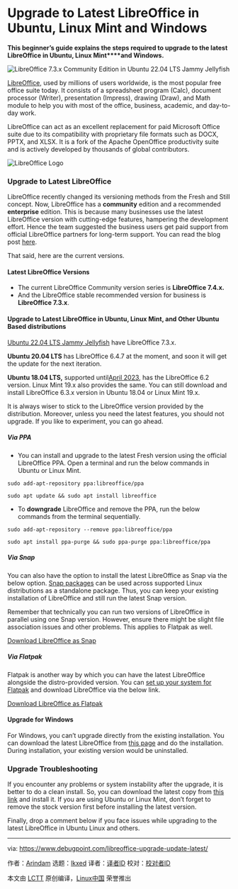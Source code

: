 [#]: subject: "Upgrade to Latest LibreOffice in Ubuntu, Linux Mint and Windows"
[#]: via: "https://www.debugpoint.com/libreoffice-upgrade-update-latest/"
[#]: author: "Arindam https://www.debugpoint.com/author/admin1/"
[#]: collector: "lkxed"
[#]: translator: "geekpi"
[#]: reviewer: " "
[#]: publisher: " "
[#]: url: " "

Upgrade to Latest LibreOffice in Ubuntu, Linux Mint and Windows
======

**This beginner’s guide explains the steps required to upgrade to the latest LibreOffice in Ubuntu, Linux Mint****and Windows.**

![LibreOffice 7.3.x Community Edition in Ubuntu 22.04 LTS Jammy Jellyfish][1]

[LibreOffice][2], used by millions of users worldwide, is the most popular free office suite today. It consists of a spreadsheet program (Calc), document processor (Writer), presentation (Impress), drawing (Draw), and Math module to help you with most of the office, business, academic, and day-to-day work.

LibreOffice can act as an excellent replacement for paid Microsoft Office suite due to its compatibility with proprietary file formats such as DOCX, PPTX, and XLSX. It is a fork of the Apache OpenOffice productivity suite and is actively developed by thousands of global contributors.

![LibreOffice Logo][3]

### Upgrade to Latest LibreOffice

LibreOffice recently changed its versioning methods from the Fresh and Still concept. Now, LibreOffice has a **community** edition and a recommended **enterprise** edition. This is because many businesses use the latest LibreOffice version with cutting-edge features, hampering the development effort. Hence the team suggested the business users get paid support from official LibreOffice partners for long-term support. You can read the blog post [here][4].

That said, here are the current versions.

#### Latest LibreOffice Versions

- The current LibreOffice Community version series is **LibreOffice 7.4.x.**
- And the LibreOffice stable recommended version for business is **LibreOffice 7.3.x**.

#### Upgrade to Latest LibreOffice in Ubuntu, Linux Mint, and Other Ubuntu Based distributions

[Ubuntu 22.04 LTS Jammy Jellyfish][5] have LibreOffice 7.3.x.

**Ubuntu 20.04 LTS** has LibreOffice 6.4.7 at the moment, and soon it will get the update for the next iteration.

**Ubuntu 18.04 LTS,** supported until[April 2023][6], has the LibreOffice 6.2 version. Linux Mint 19.x also provides the same. You can still download and install LibreOffice 6.3.x version in Ubuntu 18.04 or Linux Mint 19.x.

It is always wiser to stick to the LibreOffice version provided by the distribution. Moreover, unless you need the latest features, you should not upgrade. If you like to experiment, you can go ahead.

##### Via PPA

- You can install and upgrade to the latest Fresh version using the official LibreOffice PPA. Open a terminal and run the below commands in Ubuntu or Linux Mint.

```
sudo add-apt-repository ppa:libreoffice/ppa
```

```
sudo apt update && sudo apt install libreoffice
```

- To **downgrade** LibreOffice and remove the PPA, run the below commands from the terminal sequentially.

```
sudo add-apt-repository --remove ppa:libreoffice/ppa
```

```
sudo apt install ppa-purge && sudo ppa-purge ppa:libreoffice/ppa
```

##### Via Snap

You can also have the option to install the latest LibreOffice as Snap via the below option. [Snap packages][7] can be used across supported Linux distributions as a standalone package. Thus, you can keep your existing installation of LibreOffice and still run the latest Snap version.

Remember that technically you can run two versions of LibreOffice in parallel using one Snap version. However, ensure there might be slight file association issues and other problems. This applies to Flatpak as well.

[Download LibreOffice as Snap][8]

##### Via Flatpak

Flatpak is another way by which you can have the latest LibreOffice alongside the distro-provided version. You can [set up your system for Flatpak][9] and download LibreOffice via the below link.

[Download LibreOffice as Flatpak][10]

#### Upgrade for Windows

For Windows, you can’t upgrade directly from the existing installation. You can download the latest LibreOffice from [this page][11] and do the installation. During installation, your existing version would be uninstalled.

### Upgrade Troubleshooting

If you encounter any problems or system instability after the upgrade, it is better to do a clean install. So, you can download the latest copy from [this link][11] and install it. If you are using Ubuntu or Linux Mint, don’t forget to remove the stock version first before installing the latest version.

Finally, drop a comment below if you face issues while upgrading to the latest LibreOffice in Ubuntu Linux and others.

--------------------------------------------------------------------------------

via: https://www.debugpoint.com/libreoffice-upgrade-update-latest/

作者：[Arindam][a]
选题：[lkxed][b]
译者：[译者ID](https://github.com/译者ID)
校对：[校对者ID](https://github.com/校对者ID)

本文由 [LCTT](https://github.com/LCTT/TranslateProject) 原创编译，[Linux中国](https://linux.cn/) 荣誉推出

[a]: https://www.debugpoint.com/author/admin1/
[b]: https://github.com/lkxed
[1]: https://www.debugpoint.com/wp-content/uploads/2019/09/LibreOffice-7.3.x-Community-Edition-in-Ubuntu-22.04-LTS-Jammy-Jellyfish.jpg
[2]: https://www.libreoffice.org/
[3]: https://www.debugpoint.com/wp-content/uploads/2019/09/LibreOffice-Icon.png
[4]: https://blog.documentfoundation.org/blog/2021/02/03/libreoffice-7-1-community/
[5]: https://www.debugpoint.com/2022/01/ubuntu-22-04-lts/
[6]: https://www.debugpoint.com/ubuntu-release-dates-wiki/
[7]: https://www.debugpoint.com/2016/07/how-to-install-and-use-snap-packages-in-ubuntu/
[8]: https://snapcraft.io/libreoffice
[9]: https://www.debugpoint.com/2018/07/how-to-install-flatpak-apps-ubuntu-linux/
[10]: https://flathub.org/apps/details/org.libreoffice.LibreOffice
[11]: https://www.libreoffice.org/download/download/
